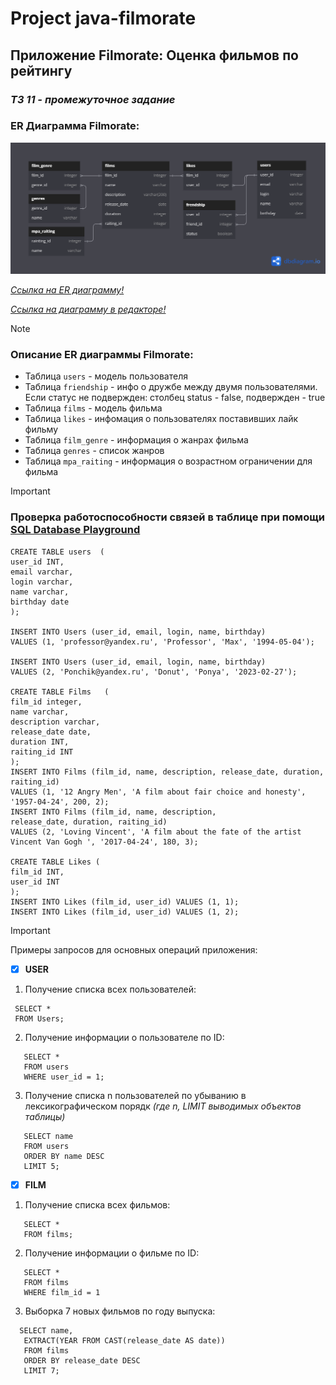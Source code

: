 # Project java-filmorate
## Приложение Filmorate: Оценка фильмов по рейтингу
### _ТЗ 11 - промежуточное задание_ 
### ER Диаграмма Filmorate:
<img src = "src/main/resources/scheme/ER_Scheme.png" width="" height = "" alt="">

[_Ссылка на ER диаграмму!_](src/main/resources/scheme/ER_Scheme.png) 

[_Ссылка на диаграмму в редакторе!_](https://dbdiagram.io/d/65db3b3b5cd0412774c0f72a)
> [!NOTE]
> ### Описание ER диаграммы Filmorate:
* Таблица `users` - модель пользователя
* Таблица `friendship` - инфо о дружбе между двумя пользователями.
  Если статус не подвержден: столбец status - false, подвержден - true
* Таблица `films` - модель фильма
* Таблица `likes` - инфомация о пользователях поставивших лайк фильму
* Таблица `film_genre` - информация о жанрах фильма
* Таблица `genres` - список жанров
* Таблица `mpa_raiting` - информация о  возрастном ограничении для фильма
> [!IMPORTANT]
> ### Проверка работоспособности связей в таблице при помощи [SQL Database Playground](https://www.db-fiddle.com)
```
CREATE TABLE users  (
user_id INT,
email varchar,
login varchar,
name varchar,
birthday date
);

INSERT INTO Users (user_id, email, login, name, birthday) 
VALUES (1, 'professor@yandex.ru', 'Professor', 'Max', '1994-05-04');

INSERT INTO Users (user_id, email, login, name, birthday) 
VALUES (2, 'Ponchik@yandex.ru', 'Donut', 'Ponya', '2023-02-27');

CREATE TABLE Films   (
film_id integer,
name varchar,
description varchar,
release_date date,
duration INT,
raiting_id INT
);
INSERT INTO Films (film_id, name, description, release_date, duration, raiting_id) 
VALUES (1, '12 Angry Men', 'A film about fair choice and honesty', '1957-04-24', 200, 2);
INSERT INTO Films (film_id, name, description, 
release_date, duration, raiting_id) 
VALUES (2, 'Loving Vincent', 'A film about the fate of the artist Vincent Van Gogh ', '2017-04-24', 180, 3);

CREATE TABLE Likes (
film_id INT,
user_id INT
);
INSERT INTO Likes (film_id, user_id) VALUES (1, 1);
INSERT INTO Likes (film_id, user_id) VALUES (1, 2);
```

> [!IMPORTANT]
> Примеры запросов для основных операций приложения:

- [x] **USER** 
1. Получение списка всех пользователей:
```
 SELECT *
 FROM Users;
```
2. Получение информации о пользователе по ID:
```
   SELECT *
   FROM users
   WHERE user_id = 1;
```
3. Получение списка n пользователей по убыванию в лексикографическом порядк 
_(где n, LIMIT выводимых объектов таблицы)_
```
   SELECT name
   FROM users
   ORDER BY name DESC
   LIMIT 5;
```
- [x] **FILM**

1. Получение списка всех фильмов:
```
   SELECT *
   FROM films;
```
2. Получение информации о фильме по ID:
```
   SELECT *
   FROM films
   WHERE film_id = 1
```
3. Выборка 7 новых фильмов по году выпуска:
```
  SELECT name,
   EXTRACT(YEAR FROM CAST(release_date AS date))
   FROM films
   ORDER BY release_date DESC
   LIMIT 7;
```